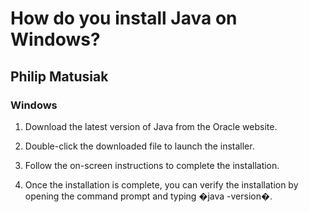 
# How do you install Java on Windows?

 ## Philip Matusiak

 ### Windows 

 

1. Download the latest version of Java from the Oracle website.

2. Double-click the downloaded file to launch the installer.

3. Follow the on-screen instructions to complete the installation.

4. Once the installation is complete, you can verify the installation by opening the command prompt and typing �java -version�.
